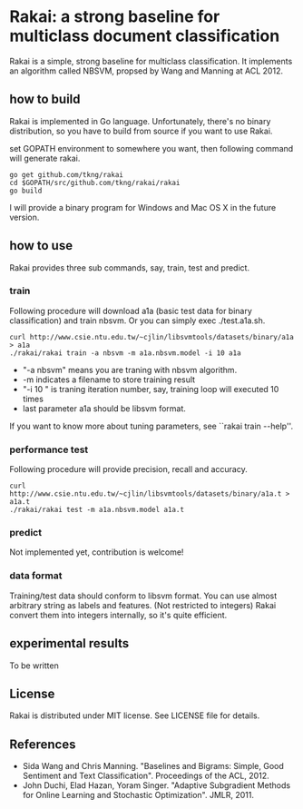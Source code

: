 # Rakai: a strong baseline for multiclass document classification

Rakai is a simple, strong baseline for multiclass classification.
It implements an algorithm called NBSVM, propsed by Wang and Manning at ACL 2012.

## how to build

Rakai is implemented in Go language. Unfortunately, there's no binary distribution, so you have to build from source if you want to use Rakai.

set GOPATH environment to somewhere you want, then following command will generate rakai.

    go get github.com/tkng/rakai
    cd $GOPATH/src/github.com/tkng/rakai/rakai
    go build

I will provide a binary program for Windows and Mac OS X in the future version.

## how to use

Rakai provides three sub commands, say, train, test and predict.

### train

Following procedure will download a1a (basic test data for binary classification) and train nbsvm. Or you can simply exec ./test.a1a.sh.

    curl http://www.csie.ntu.edu.tw/~cjlin/libsvmtools/datasets/binary/a1a > a1a
    ./rakai/rakai train -a nbsvm -m a1a.nbsvm.model -i 10 a1a

  * "-a nbsvm" means you are traning with nbsvm algorithm.
  * -m indicates a filename to store training result
  * "-i 10 " is traning iteration number, say, training loop will executed 10 times
  * last parameter a1a should be libsvm format.

If you want to know more about tuning parameters, see ``rakai train --help''.

### performance test

Following procedure will provide precision, recall and accuracy.

    curl http://www.csie.ntu.edu.tw/~cjlin/libsvmtools/datasets/binary/a1a.t > a1a.t
    ./rakai/rakai test -m a1a.nbsvm.model a1a.t

### predict

Not implemented yet, contribution is welcome!

### data format

Training/test data should conform to libsvm format. You can use almost arbitrary string as labels and features. (Not restricted to integers) Rakai convert them into integers internally, so it's quite efficient.

## experimental results

To be written

## License

Rakai is distributed under MIT license. See LICENSE file for details.

## References

  * Sida Wang and Chris Manning. "Baselines and Bigrams: Simple, Good Sentiment and Text Classification". Proceedings of the ACL, 2012.
  * John Duchi, Elad Hazan, Yoram Singer. "Adaptive Subgradient Methods for Online Learning and Stochastic Optimization". JMLR, 2011.
